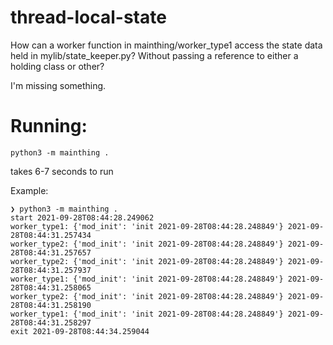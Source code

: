 # thread-local-state

How can a worker function in mainthing/worker_type1 access the state data held in mylib/state_keeper.py?
Without passing a reference to either a holding class or other?

I'm missing something.

# Running:

`python3 -m mainthing .`

takes 6-7 seconds to run

Example:

```
❯ python3 -m mainthing .
start 2021-09-28T08:44:28.249062
worker_type1: {'mod_init': 'init 2021-09-28T08:44:28.248849'} 2021-09-28T08:44:31.257434
worker_type2: {'mod_init': 'init 2021-09-28T08:44:28.248849'} 2021-09-28T08:44:31.257657
worker_type2: {'mod_init': 'init 2021-09-28T08:44:28.248849'} 2021-09-28T08:44:31.257937
worker_type1: {'mod_init': 'init 2021-09-28T08:44:28.248849'} 2021-09-28T08:44:31.258065
worker_type2: {'mod_init': 'init 2021-09-28T08:44:28.248849'} 2021-09-28T08:44:31.258190
worker_type1: {'mod_init': 'init 2021-09-28T08:44:28.248849'} 2021-09-28T08:44:31.258297
exit 2021-09-28T08:44:34.259044
```
